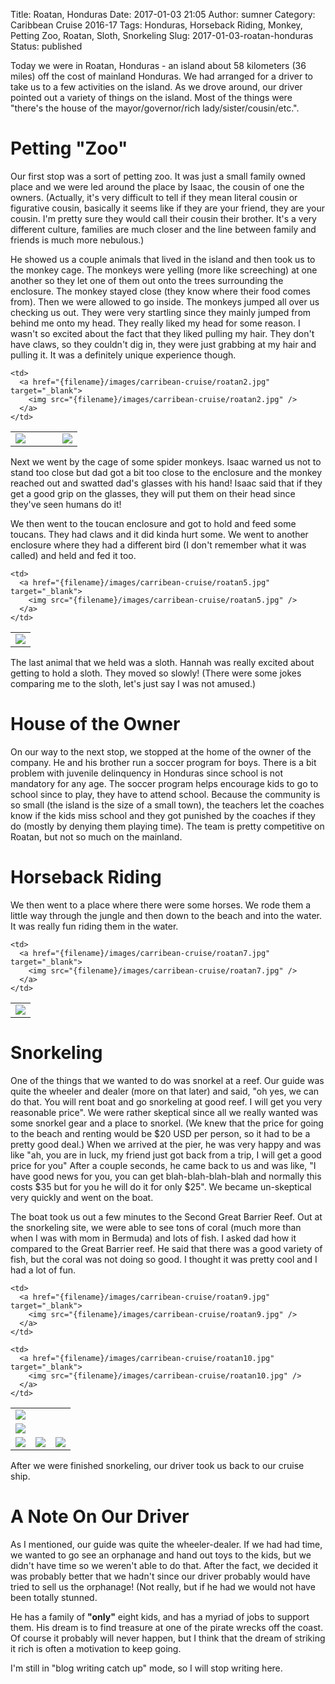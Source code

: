 Title: Roatan, Honduras
Date: 2017-01-03 21:05
Author: sumner
Category: Caribbean Cruise 2016-17
Tags: Honduras, Horseback Riding, Monkey, Petting Zoo, Roatan, Sloth, Snorkeling
Slug: 2017-01-03-roatan-honduras
Status: published

Today we were in Roatan, Honduras - an island about 58 kilometers (36 miles) off
the cost of mainland Honduras. We had arranged for a driver to take us to a few
activities on the island. As we drove around, our driver pointed out a variety
of things on the island. Most of the things were "there's the house of the
mayor/governor/rich lady/sister/cousin/etc.".

# Petting "Zoo"

Our first stop was a sort of petting zoo. It was just a small family owned place
and we were led around the place by Isaac, the cousin of one the owners.
(Actually, it's very difficult to tell if they mean literal cousin or figurative
cousin, basically it seems like if they are your friend, they are your cousin.
I'm pretty sure they would call their cousin their brother. It's a very
different culture, families are much closer and the line between family and
friends is much more nebulous.)

He showed us a couple animals that lived in the island and then took us to the
monkey cage. The monkeys were yelling (more like screeching) at one another so
they let one of them out onto the trees surrounding the enclosure. The monkey
stayed close (they know where their food comes from). Then we were allowed to go
inside. The monkeys jumped all over us checking us out. They were very startling
since they mainly jumped from behind me onto my head. They really liked my head
for some reason. I wasn't so excited about the fact that they liked pulling my
hair. They don't have claws, so they couldn't dig in, they were just grabbing at
my hair and pulling it. It was a definitely unique experience though.

<table class="gallery">
  <tr>
    <td rowspan="2" width="70%">
      <a href="{filename}/images/carribean-cruise/roatan1.jpg" target="_blank">
        <img src="{filename}/images/carribean-cruise/roatan1.jpg" />
      </a>
    </td>

    <td>
      <a href="{filename}/images/carribean-cruise/roatan2.jpg" target="_blank">
        <img src="{filename}/images/carribean-cruise/roatan2.jpg" />
      </a>
    </td>
  </tr>
  <tr>
    <td>
      <a href="{filename}/images/carribean-cruise/roatan3.jpg" target="_blank">
        <img src="{filename}/images/carribean-cruise/roatan3.jpg" />
      </a>
    </td>
  </tr>
</table>

Next we went by the cage of some spider monkeys. Isaac warned us not to stand
too close but dad got a bit too close to the enclosure and the monkey reached
out and swatted dad's glasses with his hand! Isaac said that if they get a good
grip on the glasses, they will put them on their head since they've seen humans
do it!

We then went to the toucan enclosure and got to hold and feed some toucans. They
had claws and it did kinda hurt some. We went to another enclosure where they
had a different bird (I don't remember what it was called) and held and fed it
too.

<table class="gallery">
  <tr>
    <td>
      <a href="{filename}/images/carribean-cruise/roatan4.jpg" target="_blank">
        <img src="{filename}/images/carribean-cruise/roatan4.jpg" />
      </a>
    </td>

    <td>
      <a href="{filename}/images/carribean-cruise/roatan5.jpg" target="_blank">
        <img src="{filename}/images/carribean-cruise/roatan5.jpg" />
      </a>
    </td>
  </tr>
</table>

The last animal that we held was a sloth. Hannah was really excited about
getting to hold a sloth. They moved so slowly! (There were some jokes comparing
me to the sloth, let's just say I was not amused.)

# House of the Owner

On our way to the next stop, we stopped at the home of the owner of the company.
He and his brother run a soccer program for boys. There is a bit problem with
juvenile delinquency in Honduras since school is not mandatory for any age. The
soccer program helps encourage kids to go to school since to play, they have to
attend school. Because the community is so small (the island is the size of a
small town), the teachers let the coaches know if the kids miss school and they
got punished by the coaches if they do (mostly by denying them playing time).
The team is pretty competitive on Roatan, but not so much on the mainland.

# Horseback Riding

We then went to a place where there were some horses. We rode them a little way
through the jungle and then down to the beach and into the water. It was really
fun riding them in the water.

<table class="gallery">
  <tr>
    <td>
      <a href="{filename}/images/carribean-cruise/roatan6.jpg" target="_blank">
        <img src="{filename}/images/carribean-cruise/roatan6.jpg" />
      </a>
    </td>

    <td>
      <a href="{filename}/images/carribean-cruise/roatan7.jpg" target="_blank">
        <img src="{filename}/images/carribean-cruise/roatan7.jpg" />
      </a>
    </td>
  </tr>
</table>

# Snorkeling

One of the things that we wanted to do was snorkel at a reef. Our guide was
quite the wheeler and dealer (more on that later) and said, "oh yes, we can do
that. You will rent boat and go snorkeling at good reef. I will get you very
reasonable price". We were rather skeptical since all we really wanted was some
snorkel gear and a place to snorkel. (We knew that the price for going to the
beach and renting would be $20 USD per person, so it had to be a pretty good
deal.) When we arrived at the pier, he was very happy and was like "ah, you are
in luck, my friend just got back from a trip, I will get a good price for you"
After a couple seconds, he came back to us and was like, "I have good news for
you, you can get blah-blah-blah-blah and normally this costs $35 but for you he
will do it for only $25". We became un-skeptical very quickly and went on the
boat.

The boat took us out a few minutes to the Second Great Barrier Reef. Out at the
snorkeling site, we were able to see tons of coral (much more than when I was
with mom in Bermuda) and lots of fish. I asked dad how it compared to the Great
Barrier reef. He said that there was a good variety of fish, but the coral was
not doing so good. I thought it was pretty cool and I had a lot of fun.

<table class="gallery">
  <tr>
    <td colspan="3">
      <a href="{filename}/images/carribean-cruise/roatan14.jpg" target="_blank">
        <img src="{filename}/images/carribean-cruise/roatan14.jpg" />
      </a>
    </td>
  </tr>
  <tr>
    <td>
      <a href="{filename}/images/carribean-cruise/roatan8.jpg" target="_blank">
        <img src="{filename}/images/carribean-cruise/roatan8.jpg" />
      </a>
    </td>

    <td>
      <a href="{filename}/images/carribean-cruise/roatan9.jpg" target="_blank">
        <img src="{filename}/images/carribean-cruise/roatan9.jpg" />
      </a>
    </td>

    <td>
      <a href="{filename}/images/carribean-cruise/roatan10.jpg" target="_blank">
        <img src="{filename}/images/carribean-cruise/roatan10.jpg" />
      </a>
    </td>
  </tr>
  <tr>
    <td>
      <a href="{filename}/images/carribean-cruise/roatan11.jpg" target="_blank">
        <img src="{filename}/images/carribean-cruise/roatan11.jpg" />
      </a>
    </td>
    <td>
      <a href="{filename}/images/carribean-cruise/roatan12.jpg" target="_blank">
        <img src="{filename}/images/carribean-cruise/roatan12.jpg" />
      </a>
    </td>
    <td>
      <a href="{filename}/images/carribean-cruise/roatan13.jpg" target="_blank">
        <img src="{filename}/images/carribean-cruise/roatan13.jpg" />
      </a>
    </td>
  </tr>
</table>


After we were finished snorkeling, our driver took us back to our cruise ship.

# A Note On Our Driver

As I mentioned, our guide was quite the wheeler-dealer. If we had had time, we
wanted to go see an orphanage and hand out toys to the kids, but we didn't have
time so we weren't able to do that. After the fact, we decided it was probably
better that we hadn't since our driver probably would have tried to sell us the
orphanage! (Not really, but if he had we would not have been totally stunned.

He has a family of **"only"** eight kids, and has a myriad of jobs to support
them. His dream is to find treasure at one of the pirate wrecks off the coast.
Of course it probably will never happen, but I think that the dream of striking
it rich is often a motivation to keep going.

I'm still in "blog writing catch up" mode, so I will stop writing here.
